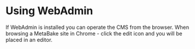 
# Using WebAdmin

If WebAdmin is installed you can operate the CMS from the browser. When browsing a MetaBake site in Chrome - click the edit icon
and you will be placed in an editor.